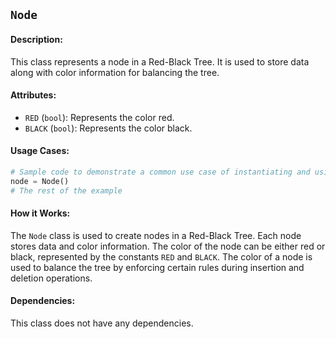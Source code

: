 ## `Node`

#### Description:
This class represents a node in a Red-Black Tree. It is used to store data along with color information for balancing the tree.

#### Attributes:
- `RED` (`bool`): Represents the color red.
- `BLACK` (`bool`): Represents the color black.

#### Usage Cases:

```python
# Sample code to demonstrate a common use case of instantiating and using the class
node = Node()
# The rest of the example
```

#### How it Works:
The `Node` class is used to create nodes in a Red-Black Tree. Each node stores data and color information. The color of the node can be either red or black, represented by the constants `RED` and `BLACK`. The color of a node is used to balance the tree by enforcing certain rules during insertion and deletion operations.

#### Dependencies:
This class does not have any dependencies.